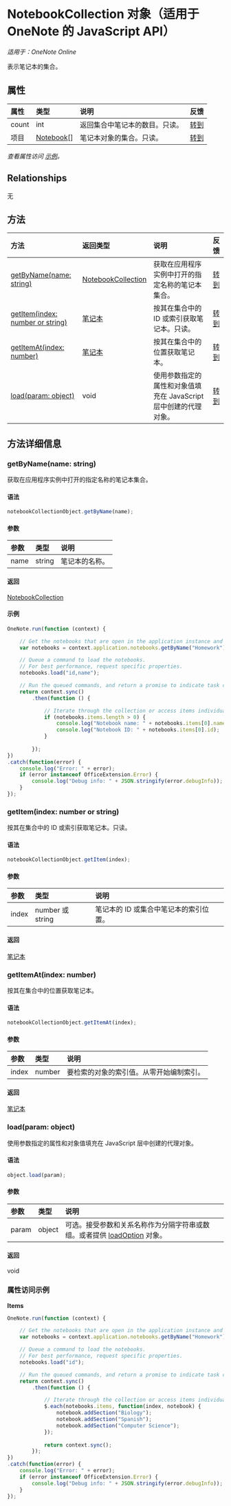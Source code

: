 ﻿# NotebookCollection 对象（适用于 OneNote 的 JavaScript API）

_适用于：OneNote Online_  


表示笔记本的集合。

## 属性

| 属性     | 类型   |说明|反馈|
|:---------------|:--------|:----------|:-------|
|count|int|返回集合中笔记本的数目。只读。|[转到](https://github.com/OfficeDev/office-js-docs/issues/new?title=OneNote-notebookCollection-count)|
|项目|[Notebook[]](notebook.md)|笔记本对象的集合。只读。|[转到](https://github.com/OfficeDev/office-js-docs/issues/new?title=OneNote-notebookCollection-items)|

_查看属性访问 [示例](#示例)。_

## Relationships
无


## 方法

| 方法           | 返回类型    |说明| 反馈|
|:---------------|:--------|:----------|:-------|
|[getByName(name: string)](#getbynamename-string)|[NotebookCollection](notebookcollection.md)|获取在应用程序实例中打开的指定名称的笔记本集合。|[转到](https://github.com/OfficeDev/office-js-docs/issues/new?title=OneNote-notebookCollection-getByName)|
|[getItem(index: number or string)](#getitemindex-number-or-string)|[笔记本](notebook.md)|按其在集合中的 ID 或索引获取笔记本。只读。|[转到](https://github.com/OfficeDev/office-js-docs/issues/new?title=OneNote-notebookCollection-getItem)|
|[getItemAt(index: number)](#getitematindex-number)|[笔记本](notebook.md)|按其在集合中的位置获取笔记本。|[转到](https://github.com/OfficeDev/office-js-docs/issues/new?title=OneNote-notebookCollection-getItemAt)|
|[load(param: object)](#loadparam-object)|void|使用参数指定的属性和对象值填充在 JavaScript 层中创建的代理对象。|[转到](https://github.com/OfficeDev/office-js-docs/issues/new?title=OneNote-notebookCollection-load)|

## 方法详细信息


### getByName(name: string)
获取在应用程序实例中打开的指定名称的笔记本集合。

#### 语法
```js
notebookCollectionObject.getByName(name);
```

#### 参数
| 参数    | 类型   |说明|
|:---------------|:--------|:----------|
|name|string|笔记本的名称。|

#### 返回
[NotebookCollection](notebookcollection.md)

#### 示例
```js
OneNote.run(function (context) {

    // Get the notebooks that are open in the application instance and have the specified name.
    var notebooks = context.application.notebooks.getByName("Homework");

    // Queue a command to load the notebooks. 
    // For best performance, request specific properties.           
    notebooks.load("id,name");

    // Run the queued commands, and return a promise to indicate task completion.
    return context.sync()
        .then(function () {

            // Iterate through the collection or access items individually by index, for example: notebooks.items[0]
            if (notebooks.items.length > 0) {
                console.log("Notebook name: " + notebooks.items[0].name);
                console.log("Notebook ID: " + notebooks.items[0].id);
            }
                
        });
})
.catch(function(error) {
    console.log("Error: " + error);
    if (error instanceof OfficeExtension.Error) {
        console.log("Debug info: " + JSON.stringify(error.debugInfo));
    }
});
```

### getItem(index: number or string)
按其在集合中的 ID 或索引获取笔记本。只读。

#### 语法
```js
notebookCollectionObject.getItem(index);
```

#### 参数
| 参数    | 类型   |说明|
|:---------------|:--------|:----------|
|index|number 或 string|笔记本的 ID 或集合中笔记本的索引位置。|

#### 返回
[笔记本](notebook.md)

### getItemAt(index: number)
按其在集合中的位置获取笔记本。

#### 语法
```js
notebookCollectionObject.getItemAt(index);
```

#### 参数
| 参数    | 类型   |说明|
|:---------------|:--------|:----------|
|index|number|要检索的对象的索引值。从零开始编制索引。|

#### 返回
[笔记本](notebook.md)

### load(param: object)
使用参数指定的属性和对象值填充在 JavaScript 层中创建的代理对象。

#### 语法
```js
object.load(param);
```

#### 参数
| 参数    | 类型   |说明|
|:---------------|:--------|:----------|
|param|object|可选。接受参数和关系名称作为分隔字符串或数组。或者提供 [loadOption](loadoption.md) 对象。|

#### 返回
void
### 属性访问示例

**Items**
```js
OneNote.run(function (context) {

    // Get the notebooks that are open in the application instance and have the specified name.
    var notebooks = context.application.notebooks.getByName("Homework");

    // Queue a command to load the notebooks. 
    // For best performance, request specific properties.           
    notebooks.load("id");

    // Run the queued commands, and return a promise to indicate task completion.
    return context.sync()
        .then(function () {

            // Iterate through the collection or access items individually by index, for example: notebooks.items[0]
            $.each(notebooks.items, function(index, notebook) {
                notebook.addSection("Biology");
                notebook.addSection("Spanish");
                notebook.addSection("Computer Science");
            });
            
            return context.sync();
        });
})
.catch(function(error) {
    console.log("Error: " + error);
    if (error instanceof OfficeExtension.Error) {
        console.log("Debug info: " + JSON.stringify(error.debugInfo));
    }
});
```

